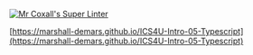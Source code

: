 [![Mr Coxall's Super Linter](https://github.com/marshall-demars/ICS4U-Intro-05-Typescript/workflows/Mr%20Coxall's%20Super%20Linter/badge.svg)](https://github.com/marshall-demars/ICS4U-Intro-05-Typescript/actions/)

[https://marshall-demars.github.io/ICS4U-Intro-05-Typescript](https://marshall-demars.github.io/ICS4U-Intro-05-Typescript)
